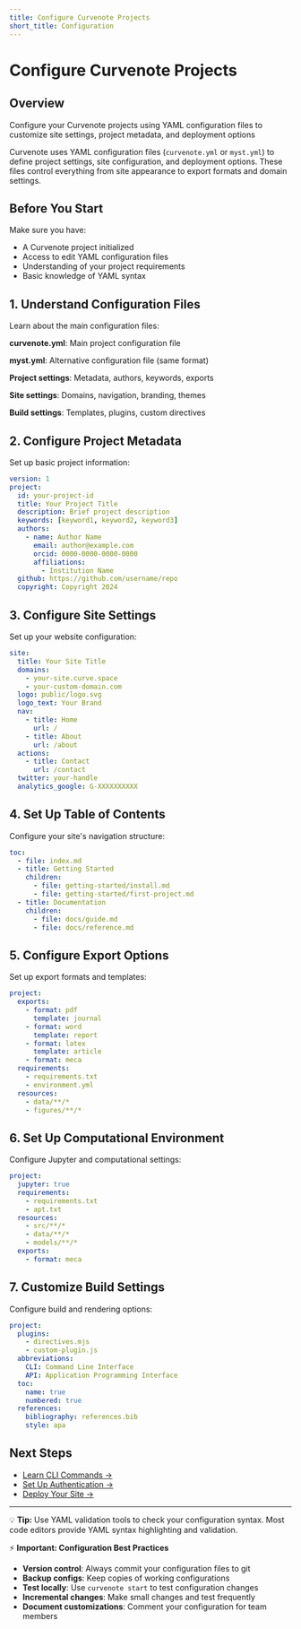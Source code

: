 ```yaml
---
title: Configure Curvenote Projects
short_title: Configuration
---
```


# Configure Curvenote Projects

## Overview
Configure your Curvenote projects using YAML configuration files to customize site settings, project metadata, and deployment options

Curvenote uses YAML configuration files (`curvenote.yml` or `myst.yml`) to define project settings, site configuration, and deployment options. These files control everything from site appearance to export formats and domain settings.

## Before You Start

Make sure you have:
- A Curvenote project initialized
- Access to edit YAML configuration files
- Understanding of your project requirements
- Basic knowledge of YAML syntax

## 1. Understand Configuration Files

Learn about the main configuration files:

**curvenote.yml**: Main project configuration file

**myst.yml**: Alternative configuration file (same format)

**Project settings**: Metadata, authors, keywords, exports

**Site settings**: Domains, navigation, branding, themes

**Build settings**: Templates, plugins, custom directives

## 2. Configure Project Metadata

Set up basic project information:

```yaml
version: 1
project:
  id: your-project-id
  title: Your Project Title
  description: Brief project description
  keywords: [keyword1, keyword2, keyword3]
  authors:
    - name: Author Name
      email: author@example.com
      orcid: 0000-0000-0000-0000
      affiliations:
        - Institution Name
  github: https://github.com/username/repo
  copyright: Copyright 2024
```

## 3. Configure Site Settings

Set up your website configuration:

```yaml
site:
  title: Your Site Title
  domains:
    - your-site.curve.space
    - your-custom-domain.com
  logo: public/logo.svg
  logo_text: Your Brand
  nav:
    - title: Home
      url: /
    - title: About
      url: /about
  actions:
    - title: Contact
      url: /contact
  twitter: your-handle
  analytics_google: G-XXXXXXXXXX
```

## 4. Set Up Table of Contents

Configure your site's navigation structure:

```yaml
toc:
  - file: index.md
  - title: Getting Started
    children:
      - file: getting-started/install.md
      - file: getting-started/first-project.md
  - title: Documentation
    children:
      - file: docs/guide.md
      - file: docs/reference.md
```

## 5. Configure Export Options

Set up export formats and templates:

```yaml
project:
  exports:
    - format: pdf
      template: journal
    - format: word
      template: report
    - format: latex
      template: article
    - format: meca
  requirements:
    - requirements.txt
    - environment.yml
  resources:
    - data/**/*
    - figures/**/*
```

## 6. Set Up Computational Environment

Configure Jupyter and computational settings:

```yaml
project:
  jupyter: true
  requirements:
    - requirements.txt
    - apt.txt
  resources:
    - src/**/*
    - data/**/*
    - models/**/*
  exports:
    - format: meca
```

## 7. Customize Build Settings

Configure build and rendering options:

```yaml
project:
  plugins:
    - directives.mjs
    - custom-plugin.js
  abbreviations:
    CLI: Command Line Interface
    API: Application Programming Interface
  toc:
    name: true
    numbered: true
  references:
    bibliography: references.bib
    style: apa
```

## Next Steps

- [Learn CLI Commands →](./commands.md)
- [Set Up Authentication →](./authentication.md)
- [Deploy Your Site →](./deployment.md)

---

💡 **Tip:** Use YAML validation tools to check your configuration syntax. Most code editors provide YAML syntax highlighting and validation.

⚡ **Important: Configuration Best Practices**

- **Version control**: Always commit your configuration files to git
- **Backup configs**: Keep copies of working configurations
- **Test locally**: Use `curvenote start` to test configuration changes
- **Incremental changes**: Make small changes and test frequently
- **Document customizations**: Comment your configuration for team members
